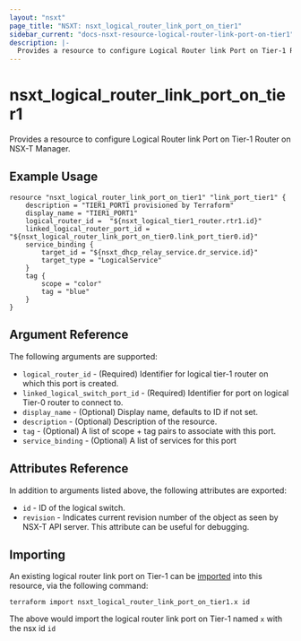 ```yaml
---
layout: "nsxt"
page_title: "NSXT: nsxt_logical_router_link_port_on_tier1"
sidebar_current: "docs-nsxt-resource-logical-router-link-port-on-tier1"
description: |-
  Provides a resource to configure Logical Router link Port on Tier-1 Router on NSX-T Manager.
---
```


# nsxt_logical_router_link_port_on_tier1

Provides a resource to configure Logical Router link Port on Tier-1 Router on NSX-T Manager.

## Example Usage

```hcl
resource "nsxt_logical_router_link_port_on_tier1" "link_port_tier1" {
    description = "TIER1_PORT1 provisioned by Terraform"
    display_name = "TIER1_PORT1"
    logical_router_id =  "${nsxt_logical_tier1_router.rtr1.id}"
    linked_logical_router_port_id = "${nsxt_logical_router_link_port_on_tier0.link_port_tier0.id}"
    service_binding {
        target_id = "${nsxt_dhcp_relay_service.dr_service.id}"
        target_type = "LogicalService"
    }
    tag {
        scope = "color"
        tag = "blue"
    }
}
```

## Argument Reference

The following arguments are supported:

* `logical_router_id` - (Required) Identifier for logical tier-1 router on which this port is created.
* `linked_logical_switch_port_id` - (Required) Identifier for port on logical Tier-0 router to connect to.
* `display_name` - (Optional) Display name, defaults to ID if not set.
* `description` - (Optional) Description of the resource.
* `tag` - (Optional) A list of scope + tag pairs to associate with this port.
* `service_binding` - (Optional) A list of services for this port

## Attributes Reference

In addition to arguments listed above, the following attributes are exported:

* `id` - ID of the logical switch.
* `revision` - Indicates current revision number of the object as seen by NSX-T API server. This attribute can be useful for debugging.

## Importing

An existing logical router link port on Tier-1 can be [imported][docs-import] into this resource, via the following command:

[docs-import]: https://www.terraform.io/docs/import/index.html

```
terraform import nsxt_logical_router_link_port_on_tier1.x id
```

The above would import the logical router link port on Tier-1 named `x` with the nsx id `id`

